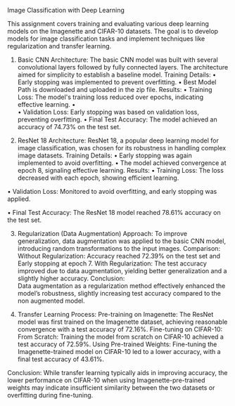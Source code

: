 Image Classification with Deep Learning 

This assignment covers training and evaluating various deep learning models 
on the Imagenette and CIFAR-10 datasets. The goal is to develop models for 
image classification tasks and implement techniques like regularization and 
transfer learning. 

1. Basic CNN 
Architecture: The basic CNN model was built with several convolutional 
layers followed by fully connected layers. The architecture aimed for 
simplicity to establish a baseline model. 
Training Details: 
• Early stopping was implemented to prevent overfitting. 
• Best Model Path is downloaded and uploaded in the zip file. 
Results: 
• Training Loss: The model's training loss reduced over epochs, 
indicating effective learning. 
•  
• Validation Loss: Early stopping was based on validation loss, 
preventing overfitting. 
• Final Test Accuracy: The model achieved an accuracy of 74.73% on the 
test set. 
 
 
 
 
 
2. ResNet 18 
Architecture: ResNet 18, a popular deep learning model for image 
classification, was chosen for its robustness in handling complex image 
datasets. 
Training Details: 
• Early stopping was again implemented to avoid overfitting. 
• The model achieved convergence at epoch 8, signaling effective 
learning. 
Results: 
• Training Loss: The loss decreased with each epoch, showing efficient 
learning. 
 
• Validation Loss: Monitored to avoid overfitting, and early stopping was 
applied. 
 
 
• Final Test Accuracy: The ResNet 18 model reached 78.61% accuracy 
on the test set. 
 
 
3. Regularization (Data Augmentation) 
Approach: To improve generalization, data augmentation was applied to the 
basic CNN model, introducing random transformations to the input images. 
Comparison: 
Without Regularization: Accuracy reached 72.39% on the test set and Early 
stopping at epoch 7. 
With Regularization: The test accuracy improved due to data augmentation, 
yielding better generalization and a slightly higher accuracy. 
Conclusion:  
Data augmentation as a regularization method effectively enhanced the 
model’s robustness, slightly increasing test accuracy compared to the non
augmented model.

5. Transfer Learning 
Process: 
Pre-training on Imagenette: The ResNet model was first trained on the 
Imagenette dataset, achieving reasonable convergence with a test accuracy 
of 72.16%. 
Fine-tuning on CIFAR-10: 
From Scratch: Training the model from scratch on CIFAR-10 achieved a test 
accuracy of 72.59%. 
Using Pre-trained Weights: Fine-tuning the Imagenette-trained model on 
CIFAR-10 led to a lower accuracy, with a final test accuracy of 43.61%.

Conclusion: 
While transfer learning typically aids in improving accuracy, the lower 
performance on CIFAR-10 when using Imagenette-pre-trained weights may 
indicate insufficient similarity between the two datasets or overfitting during 
fine-tuning. 
